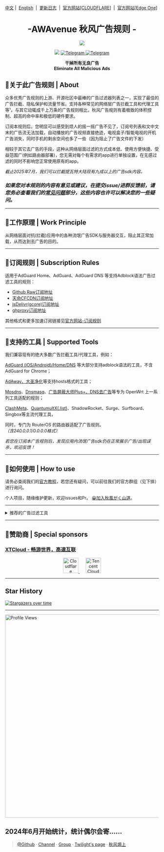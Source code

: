 <div align="left">
<a href="/README.md">中文</a>&nbsp;|&nbsp;
<a href="/assets/README_en-US.md">English</a> &nbsp;|&nbsp;
<a href="/assets/README_Update.md">更新日志</a> &nbsp;|&nbsp;
<a href="https://awavenue.top/?source=GitHub">官方网站[CLOUDFLARE]</a> &nbsp;|&nbsp;
<a href="https://doc.awads.cc/?source=GitHub">官方网站[Edge One]</a> 
</div>


<h1 align="center">-AWAvenue 秋风广告规则 -</h1>

<p align="center">
   <img src="https://img.jsdelivr.com/raw.githubusercontent.com/TG-Twilight/AWAvenue-Ads-Rule/main/assets/assets.png">
</p>
<p align="center">
 <img src="https://img.shields.io/github/stars/TG-Twilight/AWAvenue-Ads-Rule?style=for-the-badge&colorA=FFEBEB&colorB=FFD9DC&logo=github&logoColor=black">
  <a href="https://t.me/AWAvenueAdsRule">
    <img src="https://img.shields.io/badge/dynamic/json?style=for-the-badge&colorA=DAE9FC&colorB=056DE8&label=%E9%A2%91%E9%81%93&logo=telegram&query=%24.data.totalSubs&url=https%3A%2F%2Fapi.spencerwoo.com%2Fsubstats%2F%3Fsource%3Dtelegram%26queryKey%3DAWAvenueAdsRule" alt="Telegram">
  </a>
  <a href="https://t.me/AWAvenueAdsChat">
    <img src="https://img.shields.io/badge/dynamic/json?style=for-the-badge&colorA=DAE9FC&colorB=056DE8&label=%E7%BE%A4%E8%81%8A&logo=telegram&query=%24.data.totalSubs&url=https%3A%2F%2Fapi.spencerwoo.com%2Fsubstats%2F%3Fsource%3Dtelegram%26queryKey%3DAWAvenueAdsChat" alt="Telegram">
  </a>
</p>


<p align="center"><b>干掉所有无良广告<br>Eliminate All Malicious Ads</b></p>

## 🍁关于此广告规则 | About

众多优秀广告规则的上游、开源社区中最棒的广告过滤器列表之一，实现了最佳的广告拦截、隐私保护和流量节省。支持各种常见的网络层广告拦截工具和代理工具等¹，与其它动辄成千上万条的广告规则相比，秋风广告规则有着极致的体积控制、超高的命中率和极低的硬件要求。

订阅本规则后，您明显可以感受到烦人的摇一摇广告不见了，订阅号列表和文中文末的广告流无法加载，自动播放的广告视频直接绝迹，电视盒子/智能电视的开机广告消失，同时手机的剩余空间也多了一些（因为阻止了广告文件的下发）

相较于其它去广告的手段，这种从网络层面过滤的方式成本低、使用方便快捷、受益范围广(例如路由器部署)，您无需对每个有需求的app进行单独设置，在无感过滤的同时不影响您正常使用原有的app。

*截止2025年7月，我们可以拦截提瓦特大陆现有九成以上的广告sdk内容。*

### *如果您对本规则的内容有意见或建议，在提交issue/进群反馈前，请您务必查看我们的[常见问题](https://awavenue.top/Knowledge.html#%E5%B8%B8%E8%A7%81%E9%97%AE%E9%A2%98-%E4%B8%8E%E7%AD%94%E7%96%91)部分，这些内容也许可以解决您的一些疑问。*

---

## 🍁工作原理 | Work Principle

从网络层面对抗(拦截)应用中的各种流氓广告SDK与服务器交互，阻止其正常加载，从而达到去广告的目的。<br />

---

## 🍁订阅规则 | Subscription Rules

适用于AdGuard Home、AdGuard、AdGuard DNS 等支持Adblock语法广告过滤工具的规则：

- [Github Raw订阅地址](https://raw.githubusercontent.com/TG-Twilight/AWAvenue-Ads-Rule/main/AWAvenue-Ads-Rule.txt)
- [天命CFCDN订阅地址](https://github.boki.moe/https://raw.githubusercontent.com/TG-Twilight/AWAvenue-Ads-Rule/main/AWAvenue-Ads-Rule.txt)
- [jsDelivr(gcore)订阅地址](https://gcore.jsdelivr.net/gh/TG-Twilight/AWAvenue-Ads-Rule@main/AWAvenue-Ads-Rule.txt)
- [ghproxy订阅地址](https://ghfast.top/https://raw.githubusercontent.com/TG-Twilight/AWAvenue-Ads-Rule/main/AWAvenue-Ads-Rule.txt)

其他格式和更多加速订阅链接见[官方网站-订阅规则](https://awavenue.top/Sub.html)

---

## 🍁支持的工具 | Supported Tools

我们兼容现有的绝大多数广告拦截工具/代理工具，例如：

[AdGuard (iOS/Android)/Home/DNS](https://awavenue.top/Sub.html#adguard-ios-android-home-dns-%E8%AE%A2%E9%98%85%E9%93%BE%E6%8E%A5) 等大部分支持adblock语法的工具，不含AdGuard for Chrome；

[AdAway、大圣净化](https://awavenue.top/Sub.html#hosts-%E8%AE%A2%E9%98%85%E9%93%BE%E6%8E%A5)等支持hosts格式的工具；

[Mosdns](https://awavenue.top/Sub.html#hosts-%E8%AE%A2%E9%98%85%E9%93%BE%E6%8E%A5:~:text=%E6%8E%A5%EF%BC%88.list%E6%A0%BC%E5%BC%8F%EF%BC%89-,Mosdns%20V5%20%E8%AE%A2%E9%98%85%E9%93%BE%E6%8E%A5,-AdClose%20rule%E6%A0%BC%E5%BC%8F)、[Dnsmasq](https://awavenue.top/Sub.html#hosts-%E8%AE%A2%E9%98%85%E9%93%BE%E6%8E%A5:~:text=Dnsmasq%E6%A0%BC%E5%BC%8F%E8%AE%A2%E9%98%85%E9%93%BE%E6%8E%A5%EF%BC%88.conf%E6%A0%BC%E5%BC%8F%EF%BC%89)、[广告屏蔽大师Plus+、DNS去广告](https://awavenue.top/Sub.html#hosts-%E8%AE%A2%E9%98%85%E9%93%BE%E6%8E%A5)等专为 OpenWrt 上一系列工具适配的规则；

[ClashMeta](https://awavenue.top/Sub.html#clash-%E8%A7%84%E5%88%99%E8%AE%A2%E9%98%85%E9%93%BE%E6%8E%A5)、[QuantumultX(.list)](https://awavenue.top/Sub.html#clash-%E8%A7%84%E5%88%99%E8%AE%A2%E9%98%85%E9%93%BE%E6%8E%A5:~:text=QuantumultX%20%E8%AE%A2%E9%98%85%E9%93%BE%E6%8E%A5%EF%BC%88.list%E6%A0%BC%E5%BC%8F%EF%BC%89)、ShadowRocket、Surge、Surfboard、Singbox等主流代理工具，

同时，专门为 RouterOS 的路由器适配了广告规则。  *（含240.0.0.1/0.0.0.0格式）*

 *若您在订阅本广告规则后，发现应用内流氓广告sdk仍在正常展示广告/出现误杀，欢迎反馈！*

---

## 🍁如何使用 | How to use

请务必查阅我们的[官方教程](https://awavenue.top/Knowledge.html)，若您还有疑问，可以前往我们的官方群组（见下排）进行询问。

个人项目，随缘维护更新，欢迎issues和Pr。   [😀加入秋風がく山道](https://t.me/AWAvenueAdsChat)。

---

<details>
  <summary>推荐的广告过滤工具</summary>

- [AdGuard Home](https://github.com/AdguardTeam/AdGuardHome)    *安装在路由器，广告过滤工具较为理想的工作位置*，目前，秋风广告规则已加入AdGuard官方列表，你可以直接在 “从列表中选择” 订阅！

- [AdGuard](https://adguard.com/)    *多端使用，支持Android、Windows、Mac、iOS*

- [AdAway](https://adaway.org/)    *AdAway 是一款使用 hosts 文件的 Android 开源广告拦截器。*

- [AdGuard DNS](https://adguard-dns.io/en/welcome.html)    *直接使用自定义的DNS服务器，目前，秋风广告规则已加入AdGuard官方列表，你可以直接在AdGuard DNS Filters中订阅！*

- [AdGuard Home For Magisk](https://github.com/twoone-3/AdGuardHomeForMagisk)   *AdGuard Home的Magisk版本*

- [AdClose（Xposed module）](https://github.com/zjyzip/AdClose)    *Xposed模块，可以通过hook拦截常见广告，内置秋风广告规则，感谢@zjyzip*

- [geosite (@elysias123分支)](https://github.com/elysias123/geosite) *适用于 V2Ray、Xray-core、mihomo、hysteria、Trojan-Go、leaf 的路由规则资源文件，已加入秋风广告规则分类*

</details>

---

## 🍁赞助商 | Special sponsors

### [XTCloud - 畅游世界，高速互联](https://cloud.xtyun.top/register?code=M1w4rjdl)

<p align="center">
  <a href="https://www.cloudflare.com/" target="_blank">
    <img src="https://raw.githubusercontent.com/TG-Twilight/AWAvenue-Ads-Rule/refs/heads/main/assets/logo/CLOUDFLARE/CF_logo_stacked_whitetype.svg" alt="Cloudflare" height="50">
  </a>
  &nbsp;&nbsp;&nbsp;&nbsp;
  <a href="https://edgeone.ai/zh?from=github" target="_blank">
    <img src="https://raw.githubusercontent.com/TG-Twilight/AWAvenue-Ads-Rule/refs/heads/main/assets/logo/Tencent/tencentcloud-color.svg" alt="Tencent Cloud" height="50">
  </a>
</p>

---

## Star History

[![Stargazers over time](https://starchart.cc/TG-Twilight/AWAvenue-Ads-Rule.svg?variant=adaptive)](https://starchart.cc/TG-Twilight/AWAvenue-Ads-Rule)

---
<p align="left">
  <img src="https://count.getloli.com/get/@TG-Twiligh?theme=booru-helltaker" alt="Profile Views" width="666"/>
</p>

2024年6月开始统计，统计偶尔会寄......
---

> [@Github](https://github.com/TG-Twilight/AWAvenue-Ads-Rule) · [Channel](https://t.me/AWAvenueAdsRule) · [Group](https://t.me/AWAvenueAdsChat) · [Twilight's page](https://zyc.su/) · [秋风塬上](https://awads.cc/)
